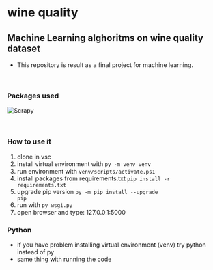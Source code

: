 # wine quality

## Machine Learning alghoritms on wine quality dataset

- This repository is result as a final project for machine learning.

<br>

### Packages used

![Scrapy](https://img.shields.io/badge/Scrapy-v2.5.1-blue)

<br>

### How to use it

1. clone in vsc
2. install virtual environment with <code>py -m venv venv</code>
3. run environment with <code>venv/scripts/activate.ps1</code>
4. install packages from requirements.txt <code>pip install -r requirements.txt</code>
5. upgrade pip version <code>py -m pip install --upgrade pip</code>
6. run with <code>py wsgi.py</code>
7. open browser and type: 127.0.0.1:5000

### Python

- if you have problem installing virtual environment (venv) try python instead of py
- same thing with running the code
